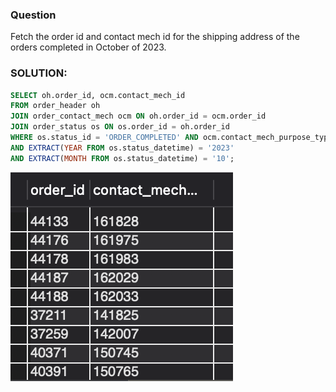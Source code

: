 ### Question
Fetch the order id and contact mech id for the shipping address of the orders completed in October of 2023.

### SOLUTION:

```sql
SELECT oh.order_id, ocm.contact_mech_id 
FROM order_header oh 
JOIN order_contact_mech ocm ON oh.order_id = ocm.order_id
JOIN order_status os ON os.order_id = oh.order_id 
WHERE os.status_id = 'ORDER_COMPLETED' AND ocm.contact_mech_purpose_type_id = 'SHIPPING_LOCATION' 
AND EXTRACT(YEAR FROM os.status_datetime) = '2023' 
AND EXTRACT(MONTH FROM os.status_datetime) = '10';
```

![Alt text](image.png)